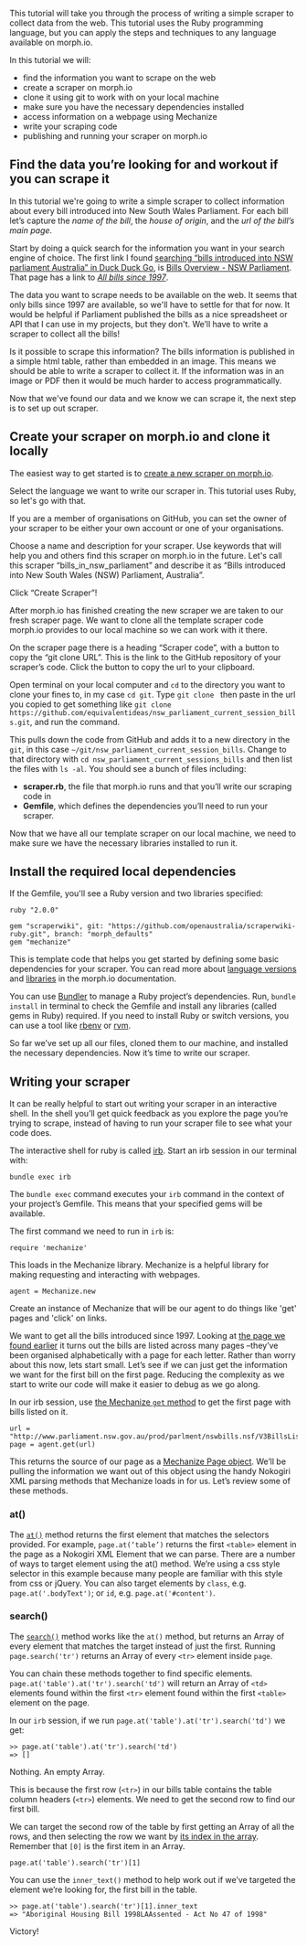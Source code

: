 <!-- TODO: Add gifs to illustrate steps where that would be helpful -->

This tutorial will take you through the process of writing a simple scraper
to collect data from the web.
This tutorial uses the Ruby programming language, but
you can apply the steps and techniques to any language available on morph.io.

In this tutorial we will:

* find the information you want to scrape on the web
* create a scraper on morph.io
* clone it using git to work with on your local machine
* make sure you have the necessary dependencies installed
* access information on a webpage using Mechanize
* write your scraping code
* publishing and running your scraper on morph.io

## Find the data you’re looking for and workout if you can scrape it

In this tutorial we're going to write a simple scraper to collect
information about every bill introduced into New South Wales Parliament.
For each bill let’s capture the *name of the bill*, the *house of origin*,
and the *url of the bill’s main page*.

Start by doing a quick search for the information you want
in your search engine of choice.
The first link I found [searching “bills introduced into NSW parliament Australia” in Duck Duck Go](https://duckduckgo.com/?q=bills+introduced+into+NSW+parliament+Australia),
is [Bills Overview - NSW Parliament](http://www.parliament.nsw.gov.au/prod/parlment/nswbills.nsf/V3BillsHome).
That page has a link to [_All bills since 1997_](http://www.parliament.nsw.gov.au/prod/parlment/nswbills.nsf/V3BillsListAll).

The data you want to scrape needs to be available on the web.
It seems that only bills since 1997 are available,
so we'll have to settle for that for now.
It would be helpful if Parliament published the bills as a nice spreadsheet
or API that I can use in my projects, but they don't.
We’ll have to write a scraper to collect all the bills!

Is it possible to scrape this information?
The bills information is published in a simple html table,
rather than embedded in an image.
This means we should be able to write a scraper to collect it.
If the information was in an image or PDF
then it would be much harder to access programmatically.

Now that we've found our data and we know we can scrape it,
the next step is to set up out scraper.

## Create your scraper on morph.io and clone it locally

The easiest way to get started is
to [create a new scraper on morph.io](https://morph.io/scrapers/new).

Select the language we want to write our scraper in.
This tutorial uses Ruby, so let's go with that.

If you are a member of organisations on GitHub,
you can set the owner of your scraper to be
either your own account or one of your organisations.

Choose a name and description for your scraper.
Use keywords that will help you and others find this scraper on morph.io in the future.
Let's call this scraper “bills_in_nsw_parliament”
and describe it as “Bills introduced into New South Wales (NSW) Parliament, Australia”.

Click “Create Scraper”!

After morph.io has finished creating the new scraper
we are taken to our fresh scraper page.
We want to clone all the template scraper code morph.io provides
to our local machine so we can work with it there.

On the scraper page there is a heading “Scraper code”,
with a button to copy the “git clone URL”.
This is the link to the GitHub repository of your scraper’s code.
Click the button to copy the url to your clipboard.

Open terminal on your local computer
and `cd` to the directory you want to clone your fines to,
in my case `cd git`.
Type `git clone ` then paste in the url you copied
to get something like `git clone https://github.com/equivalentideas/nsw_parliament_current_session_bills.git`,
and run the command.

This pulls down the code from GitHub
and adds it to a new directory in the `git`,
in this case `~/git/nsw_parliament_current_session_bills`.
Change to that directory with `cd nsw_parliament_current_sessions_bills`
and then list the files with `ls -al`. You should see a bunch of files including:

* **scraper.rb**, the file that morph.io runs and that you’ll write our scraping code in
* **Gemfile**, which defines the dependencies you’ll need to run your scraper.

Now that we have all our template scraper on our local machine,
we need to make sure we have the necessary libraries installed to run it.

## Install the required local dependencies

If the Gemfile, you'll see a Ruby version and two libraries specified:

```
ruby "2.0.0"

gem "scraperwiki", git: "https://github.com/openaustralia/scraperwiki-ruby.git", branch: "morph_defaults"
gem "mechanize"
```

This is template code that helps you get started
by defining some basic dependencies for your scraper.
You can read more about [language versions](https://morph.io/documentation/language_version)
and [libraries](https://morph.io/documentation/libraries) in the morph.io documentation.

You can use [Bundler](http://bundler.io/) to manage a Ruby project’s dependencies.
Run, `bundle install` in terminal to check the Gemfile
and install any libraries (called gems in Ruby) required.
If you need to install Ruby or switch versions,
you can use a tool like [rbenv](https://robots.thoughtbot.com/using-rbenv-to-manage-rubies-and-gems)
or [rvm](https://github.com/rvm/rvm).

So far we’ve set up all our files,
cloned them to our machine,
and installed the necessary dependencies.
Now it’s time to write our scraper.

## Writing your scraper

It can be really helpful to start out writing your scraper in an interactive shell.
In the shell you’ll get quick feedback as you explore the page you’re trying to scrape,
instead of having to run your scraper file to see what your code does.

The interactive shell for ruby
is called [irb](https://en.wikipedia.org/wiki/Interactive_Ruby_Shell).
Start an irb session in our terminal with:

```
bundle exec irb
```

The `bundle exec` command executes your `irb` command
in the context of your project’s Gemfile.
This means that your specified gems will be available.

The first command we need to run in `irb` is:

```
require 'mechanize'
```

This loads in the Mechanize library.
Mechanize is a helpful library for making requesting and interacting with webpages.

```
agent = Mechanize.new
```

Create an instance of Mechanize
that will be our agent to do things like 'get' pages and 'click' on links.

We want to get all the bills introduced since 1997.
Looking at [the page we found earlier](http://www.parliament.nsw.gov.au/prod/parlment/nswbills.nsf/V3BillsListAll)
it turns out the bills are listed across many pages
–they’ve been organised alphabetically with a page for each letter.
Rather than worry about this now, lets start small.
Let’s see if we can just get the information we want
for the first bill on the first page.
Reducing the complexity as we start to write our code
will make it easier to debug as we go along.

In our irb session, use [the Mechanize `get` method](http://mechanize.rubyforge.org/Mechanize.html#method-i-get)
to get the first page with bills listed on it.

```
url = "http://www.parliament.nsw.gov.au/prod/parlment/nswbills.nsf/V3BillsListAll"
page = agent.get(url)
```

This returns the source of our page
as a [Mechanize Page object](http://mechanize.rubyforge.org/Mechanize/Page.html).
We’ll be pulling the information we want out of this object
using the handy Nokogiri XML parsing methods that Mechanize loads in for us.
Let’s review some of these methods.

### at()

The [`at()`](http://www.rubydoc.info/github/sparklemotion/nokogiri/Nokogiri/XML/Searchable#at-instance_method)
method returns the first element that matches the selectors provided.
For example, `page.at(‘table’)` returns the first `<table>` element in the page
as a Nokogiri XML Element that we can parse.
There are a number of ways to target element using the at() method.
We’re using a css style selector in this example
because many people are familiar with this style from css or jQuery.
You can also target elements by `class`, e.g. `page.at('.bodyText')`;
or `id`, e.g. `page.at('#content')`.

### search()

The [`search()`](http://www.rubydoc.info/github/sparklemotion/nokogiri/Nokogiri/XML/Searchable#search-instance_method)
method works like the `at()` method,
but returns an Array of every element that matches the target instead of just the first.
Running `page.search('tr')` returns an Array of every `<tr>` element inside `page`.

You can chain these methods together to find specific elements.
`page.at('table').at('tr').search('td')`
will return an Array of `<td>` elements
found within the first `<tr>` element
found within the first `<table>` element on the page.


In our `irb` session,
if we run `page.at('table').at('tr').search('td')` we get:

```
>> page.at('table').at('tr').search('td')
=> []
```

Nothing. An empty Array.

This is because the first row (`<tr>`) in our bills table
contains the table column headers (`<tr>`) elements.
We need to get the second row to find our first bill.

We can target the second row of the table by
first getting an Array of all the rows,
and then selecting the row we want
by [its index in the array](http://ruby-doc.org/core-2.0.0/Array.html#method-i-5B-5D).
Remember that `[0]` is the first item in an Array.

```
page.at('table').search('tr')[1]
```

You can use the `inner_text()` method
to help work out if we’ve targeted the element we’re looking for,
the first bill in the table.

```
>> page.at('table').search('tr')[1].inner_text
=> "Aboriginal Housing Bill 1998LAAssented - Act No 47 of 1998"
```

Victory!
